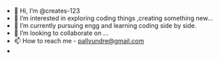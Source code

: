 - 👋 Hi, I’m @creates-123
- 👀 I’m interested in exploring coding things ,creating something new...
- 🌱 I’m currently pursuing engg and learning coding side by side. 
- 💞️ I’m looking to collaborate on ...
- 📫 How to reach me - pallvundre@gmail.com
- 

<!---
creates-123/creates-123 is a ✨ special ✨ repository because its `README.md` (this file) appears on your GitHub profile.
You can click the Preview link to take a look at your changes.
--->
